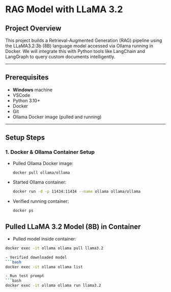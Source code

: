 # RAG Model with LLaMA 3.2

## Project Overview

This project builds a Retrieval-Augmented Generation (RAG) pipeline using the LLaMA3.2:3b (8B) language model accessed via Ollama running in Docker. We will integrate this with Python tools like LangChain and LangGraph to query custom documents intelligently.

---

## Prerequisites

- **Windows** machine
- VSCode
- Python 3.10+
- Docker
- Git
- Ollama Docker image (pulled and running)

---

## Setup Steps

### 1. Docker & Ollama Container Setup

- Pulled Ollama Docker image:
  ```bash
  docker pull ollama/ollama

- Started Ollama container:
  ```bash
  docker run -d -p 11434:11434 --name ollama ollama/ollama

- Verified running container:
  ```bash
  docker ps

## Pulled LLaMA 3.2 Model (8B) in Container

- Pulled model inside container:
```bash
docker exec -it ollama ollama pull llama3.2

- Verified downloaded model
```bash
docker exec -it ollama ollama list

- Run test prompt
```bash
docker exec -it ollama ollama run llama3.2



